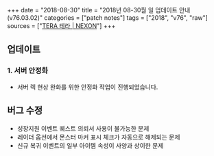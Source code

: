 +++
date = "2018-08-30"
title = "2018년 08-30월 일 업데이트 안내 (v76.03.02)"
categories = ["patch notes"]
tags = ["2018", "v76", "raw"]
sources = ["[TERA 테라 | NEXON](http://tera.nexon.com/news/update/view.aspx?n4articlesn=354)"]
+++

## 업데이트

### **1.** 서버 안정화
- 서버 렉 현상 완화를 위한 안정화 작업이 진행되었습니다.

## 버그 수정

- 성장지원 이벤트 퀘스트 의뢰서 사용이 불가능한 문제
- 레이더 옵션에서 몬스터 마커 표시 체크가 자동으로 해제되는 문제
- 신규 복귀 이벤트의 일부 아이템 속성이 사양과 상이한 문제
